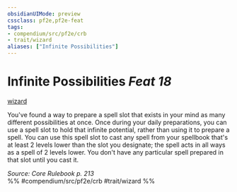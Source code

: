 ```yaml
---
obsidianUIMode: preview
cssclass: pf2e,pf2e-feat
tags:
- compendium/src/pf2e/crb
- trait/wizard
aliases: ["Infinite Possibilities"]
---
```

# Infinite Possibilities  *Feat 18*  
[wizard](../../Rules/traits/wizard.md)  


You've found a way to prepare a spell slot that exists in your mind as many different possibilities at once. Once during your daily preparations, you can use a spell slot to hold that infinite potential, rather than using it to prepare a spell. You can use this spell slot to cast any spell from your spellbook that's at least 2 levels lower than the slot you designate; the spell acts in all ways as a spell of 2 levels lower. You don't have any particular spell prepared in that slot until you cast it.

*Source: Core Rulebook p. 213*  
%% #compendium/src/pf2e/crb #trait/wizard %%